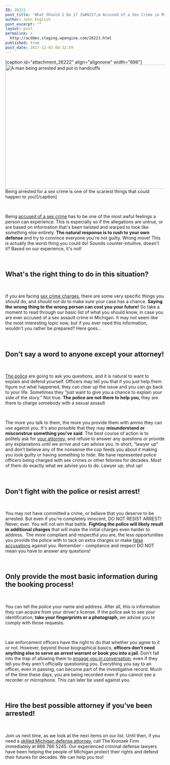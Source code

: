 ```yaml
---
ID: 26221
post_title: 'What Should I Do if I&#8217;m Accused of a Sex Crime in Michigan? (Part 1)'
author: John English
post_excerpt: ""
layout: post
permalink: >
  http://acddev.staging.wpengine.com/26221.html
published: true
post_date: 2017-12-03 08:32:59
---
```

[caption id="attachment_26222" align="alignnone" width="696"]<img class=" wp-image-26222" src="http://acddev.staging.wpengine.com/wp-content/uploads/2017/12/handcuffs-2102488_640-300x169.jpg" alt="A man being arrested and put in handcuffs" width="696" height="392" /> Being arrested for a sex crime is one of the scariest things that could happen to you![/caption]

&nbsp;

<span style="font-weight: 400;">Being </span><a href="https://acddev.staging.wpengine.com/sex-crimes.html"><span style="font-weight: 400;">accused of a sex crime</span></a><span style="font-weight: 400;"> has to be one of the most awful feelings a person can experience. This is especially so if the allegations are untrue, or are based on information that's been twisted and warped to look like something else entirely. </span><b>The natural response is to rush to your own defense </b><span style="font-weight: 400;">and try to convince everyone you're not guilty. Wrong move! This is actually the worst thing you could do! Sounds counter-intuitive, doesn't it? Based on our experience, it's not! </span>

&nbsp;
<h2><b>What's the right thing to do in this situation?</b></h2>
&nbsp;

<span style="font-weight: 400;">If you are facing </span><a href="https://acddev.staging.wpengine.com/first-degree-csc.html"><span style="font-weight: 400;">sex crime charges</span></a><span style="font-weight: 400;">, there are some very specific things you should do, and </span><i><span style="font-weight: 400;">should not do</span></i><span style="font-weight: 400;"> to make sure your case has a chance. </span><b>Saying the wrong thing to the wrong person can cost you your future!</b><span style="font-weight: 400;"> So take a moment to read through our basic list of what you should know, in case you are ever accused of a sex assault crime in Michigan. It may not seem like the most interesting topic now, but if you ever need this information, wouldn't you rather be prepared? Here goes…</span>

&nbsp;
<h2><b>Don't say a word to anyone except your attorney!</b></h2>
&nbsp;

<a href="https://acddev.staging.wpengine.com/police-issues.html"><span style="font-weight: 400;">The police</span></a><span style="font-weight: 400;"> are going to ask you questions, and it is natural to want to explain and defend yourself. Officers may tell you that if you just help them figure out what happened, they can clear up the issue and you can go back to your life. Sometimes they “just want to give you a chance to explain your side of the story.” Not true. </span><b>The police are not there to help you, </b><span style="font-weight: 400;">they are there to charge somebody with a sexual assault  </span>

&nbsp;

<span style="font-weight: 400;">The more you talk to them, the more you provide them with ammo they can use against you. It's also possible that they may </span><b>misunderstand or misconstrue something you’ve said</b><span style="font-weight: 400;">. The best course of action is to politely ask for </span><a href="https://acddev.staging.wpengine.com/trial-attorneys.html"><span style="font-weight: 400;">your attorney</span></a><span style="font-weight: 400;">, and refuse to answer any questions or provide any explanations until we arrive and can advise you. In short, “lawyer up” and don’t believe any of the nonsense the cop feeds you about it making you look guilty or having something to hide. We have represented police officers being charged with sex crimes or other felonies for decades. Most of them do exactly what we advise you to do. Lawyer up; shut up!</span>

&nbsp;
<h2><b>Don't fight with the police or resist arrest!</b></h2>
&nbsp;

<span style="font-weight: 400;">You may not have committed a crime, or believe that you deserve to be arrested. But even if you're completely innocent, DO NOT RESIST ARREST! Never, ever. You will not win that battle. </span><b>Fighting the police will likely result in additional charges</b><span style="font-weight: 400;"> that will make the initial charges even harder to address. </span><b> </b><span style="font-weight: 400;">The more compliant and respectful you are, the less opportunities you provide the police with to tack on extra charges or make </span><a href="http://www.acddev.staging.wpengine.com/false-confessions-lie-isnt-actually-lie-part-1.html"><span style="font-weight: 400;">false accusations</span></a><span style="font-weight: 400;"> against you. Remember - compliance and respect DO NOT mean you have to answer any questions!</span>

&nbsp;
<h2><b>Only provide the most basic information during the booking process!</b></h2>
&nbsp;

<span style="font-weight: 400;">You can tell the police your name and address. After all, this is information they can acquire from your driver's license. If the police ask to see your identification, </span><b>take your fingerprints or a photograph, </b><span style="font-weight: 400;">we advise you to comply with those requests. </span>

&nbsp;

<span style="font-weight: 400;">Law enforcement officers have the right to do that whether you agree to it or not. However, beyond those biographical basics, </span><b>officers don't need anything else to serve an arrest warrant or book you into a jail</b><span style="font-weight: 400;">. Don't fall into the trap of allowing them to </span><a href="https://acddev.staging.wpengine.com/miranda-rights.html"><span style="font-weight: 400;">engage you in conversation</span></a><span style="font-weight: 400;">, even if they tell you they aren't officially questioning you. Everything you say to an officer, even in passing, can become part of the investigative record. Much of the time these days, you are being recorded even if you cannot see a recorder or microphone. This can later be used against you.</span>

&nbsp;
<h2><b>Hire the best possible attorney if you've been arrested!</b></h2>
&nbsp;

<span style="font-weight: 400;">Join us next time, as we look at the next items on our list. Until then, if you need a </span><a href="https://acddev.staging.wpengine.com/trial-attorneys.html"><span style="font-weight: 400;">skilled Michigan defense attorney</span></a><span style="font-weight: 400;">, call The Kronzek Firm immediately at 866 766 5245. Our experienced criminal defense lawyers have been helping the people of MIchigan protect their rights and defend their futures for decades. We can help you too!</span>

&nbsp;